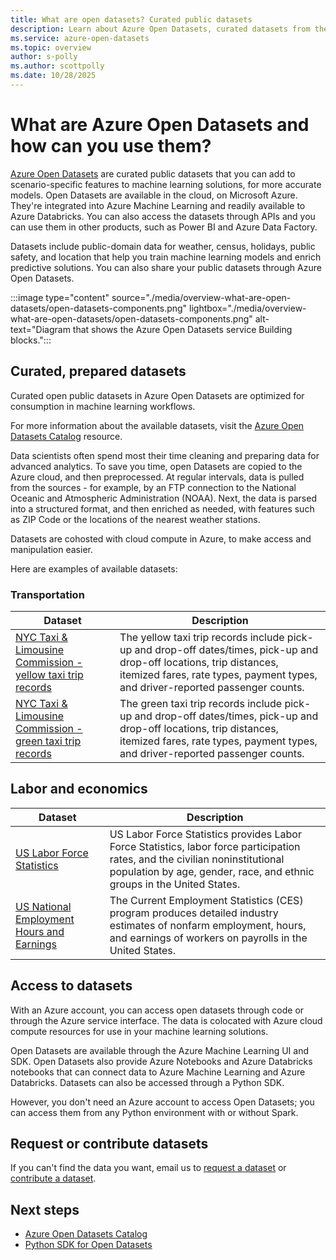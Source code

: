 ```yaml
---
title: What are open datasets? Curated public datasets
description: Learn about Azure Open Datasets, curated datasets from the public domain such as weather, census, holidays, and location to enrich predictive solutions.
ms.service: azure-open-datasets
ms.topic: overview
author: s-polly
ms.author: scottpolly
ms.date: 10/28/2025
---
```


# What are Azure Open Datasets and how can you use them?

[Azure Open Datasets](https://azure.microsoft.com/services/open-datasets/) are curated public datasets that you can add to scenario-specific features to machine learning solutions, for more accurate models. Open Datasets are available in the cloud, on Microsoft Azure. They're integrated into Azure Machine Learning and readily available to Azure Databricks. You can also access the datasets through APIs and you can use them in other products, such as Power BI and Azure Data Factory.

Datasets include public-domain data for weather, census, holidays, public safety, and location that help you train machine learning models and enrich predictive solutions. You can also share your public datasets through Azure Open Datasets.

:::image type="content" source="./media/overview-what-are-open-datasets/open-datasets-components.png" lightbox="./media/overview-what-are-open-datasets/open-datasets-components.png" alt-text="Diagram that shows the Azure Open Datasets service Building blocks.":::

## Curated, prepared datasets

Curated open public datasets in Azure Open Datasets are optimized for consumption in machine learning workflows.

For more information about the available datasets, visit the [Azure Open Datasets Catalog](https://azure.microsoft.com/services/open-datasets/catalog/) resource.

Data scientists often spend most their time cleaning and preparing data for advanced analytics. To save you time, open Datasets are copied to the Azure cloud, and then preprocessed. At regular intervals, data is pulled from the sources - for example, by an FTP connection to the National Oceanic and Atmospheric Administration (NOAA). Next, the data is parsed into a structured format, and then enriched as needed, with features such as ZIP Code or the locations of the nearest weather stations.

Datasets are cohosted with cloud compute in Azure, to make access and manipulation easier.  

Here are examples of available datasets:

### Transportation

|Dataset         | Description                                    |
|----------------|------------------------------------------------|
| [NYC Taxi & Limousine Commission - yellow taxi trip records](dataset-taxi-yellow.md) | The yellow taxi trip records include pick-up and drop-off dates/times, pick-up and drop-off locations, trip distances, itemized fares, rate types, payment types, and driver-reported passenger counts. |
| [NYC Taxi & Limousine Commission - green taxi trip records](dataset-taxi-green.md) | The green taxi trip records include pick-up and drop-off dates/times, pick-up and drop-off locations, trip distances, itemized fares, rate types, payment types, and driver-reported passenger counts. |

## Labor and economics

| Dataset | Description |
|--|--|
| [US Labor Force Statistics](dataset-us-labor-force.md) | US Labor Force Statistics provides Labor Force Statistics, labor force participation rates, and the civilian noninstitutional population by age, gender, race, and ethnic groups in the United States. |
| [US National Employment Hours and Earnings](dataset-us-national-employment-earnings.md) | The Current Employment Statistics (CES) program produces detailed industry estimates of nonfarm employment, hours, and earnings of workers on payrolls in the United States. |

## Access to datasets

With an Azure account, you can access open datasets through code or through the Azure service interface. The data is colocated with Azure cloud compute resources for use in your machine learning solutions.  

Open Datasets are available through the Azure Machine Learning UI and SDK. Open Datasets also provide Azure Notebooks and Azure Databricks notebooks that can connect data to Azure Machine Learning and Azure Databricks. Datasets can also be accessed through a Python SDK.

However, you don't need an Azure account to access Open Datasets; you can access them from any Python environment with or without Spark.

## Request or contribute datasets

If you can't find the data you want, email us to [request a dataset](mailto:aod@microsoft.com?Subject=Request%20dataset%3A%20%3Creplace%20with%20dataset%20name%3E&Body=%0AYour%20name%20and%20institution%3A%20%0A%0ADataset%20name%3A%0A%20%0ADataset%20description%3A%20%0A%3Cfill%20in%20a%20brief%20description%20and%20share%20any%20web%20links%20of%20the%20dataset%3E%20%0A%0ADataset%20size%3A%20%0A%3Chow%20much%20space%20does%20the%20dataset%20need%20today%20and%20how%20much%20is%20it%20expected%20to%20grow%20each%20year%3E%20%0A%0ADataset%20file%20formats%3A%20%0A%3Ccurrent%20dataset%20file%20formats%2C%20and%20optionally%2C%20any%20formats%20that%20the%20dataset%20must%20be%20transformed%20to%20for%20easy%20access%3E%0A%0ALicense%3A%20%0A%3Cwhat%20is%20the%20license%20or%20terms%20and%20conditions%20governing%20the%20distribution%20of%20this%20dataset%3E%0A%0AUse%20cases%3A%20%0A%3CExplain%20some%20common%20use%20of%20the%20dataset.%20E.g.%20weather%20dataset%20can%20be%20useful%20in%20demand%20forecasting%20and%20predictive%20maintenance%20scenarios%3E%20%0A%0AAny%20additional%20information%20you%20want%20us%20to%20know%3A%0A) or [contribute a dataset](mailto:aod@microsoft.com?Subject=Contribute%20dataset%3A%20%3Creplace%20with%20dataset%20name%3E&Body=%0AYour%20name%20and%20institution%3A%20%0A%0ADataset%20name%3A%0A%20%0ADataset%20description%3A%20%0A%3Cfill%20in%20a%20brief%20description%20and%20share%20any%20web%20links%20of%20the%20dataset%3E%20%0A%0ADataset%20size%3A%20%0A%3Chow%20much%20space%20does%20the%20dataset%20need%20today%20and%20how%20much%20is%20it%20expected%20to%20grow%20each%20year%3E%20%0A%0ADataset%20file%20formats%3A%20%0A%3Ccurrent%20dataset%20file%20formats%2C%20and%20optionally%2C%20any%20formats%20that%20the%20dataset%20must%20be%20transformed%20to%20for%20easy%20access%3E%0A%0ALicense%3A%20%0A%3Cwhat%20is%20the%20license%20or%20terms%20and%20conditions%20governing%20the%20distribution%20of%20this%20dataset%3E%0A%0AUse%20cases%3A%20%0A%3CExplain%20some%20common%20use%20of%20the%20dataset.%20E.g.%20weather%20dataset%20can%20be%20useful%20in%20demand%20forecasting%20and%20predictive%20maintenance%20scenarios%3E%20%0A%0AAny%20additional%20information%20you%20want%20us%20to%20know%3A%0A). 

## Next steps
* [Azure Open Datasets Catalog](https://azure.microsoft.com/services/open-datasets/catalog/)
* [Python SDK for Open Datasets](/python/api/azureml-opendatasets/azureml.opendatasets)
